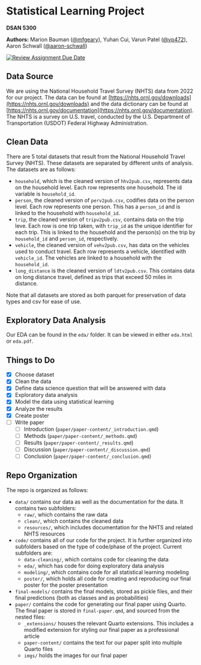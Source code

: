 # Statistical Learning Project

**DSAN 5300**

**Authors:** Marion Bauman ([@mfgeary](https://github.com/mfgeary)), Yuhan Cui, Varun Patel ([@vp472](https://github.com/vp472)), Aaron Schwall ([@aaron-schwall](https://github.com/aaron-schwall))

[![Review Assignment Due Date](https://classroom.github.com/assets/deadline-readme-button-24ddc0f5d75046c5622901739e7c5dd533143b0c8e959d652212380cedb1ea36.svg)](https://classroom.github.com/a/nEmJfSBb)

## Data Source

We are using the National Household Travel Survey (NHTS) data from 2022 for our project. The data can be found at [https://nhts.ornl.gov/downloads](https://nhts.ornl.gov/downloads) and the data dictionary can be found at [https://nhts.ornl.gov/documentation](https://nhts.ornl.gov/documentation). The NHTS is a survey on U.S. travel, conducted by the U.S. Department of Transportation (USDOT) Federal Highway Administration.

## Clean Data

There are 5 total datasets that result from the National Household Travel Survey (NHTS). These datasets are separated by different units of analysis. The datasets are as follows:
* `household`, which is the cleaned version of `hhv2pub.csv`, represents data on the household level. Each row represents one household. The id variable is `household_id`.
* `person`, the cleaned version of `perv2pub.csv`, codifies data on the person level. Each row represents one person. This has a `person_id` and is linked to the household with `household_id`.
* `trip`, the cleaned version of `tripv2pub.csv`, contains data on the trip leve. Each row is one trip taken, with `trip_id` as the unique identifier for each trip. This is linked to the household and the person(s) on the trip by `household_id` and `person_id`, respectively.
* `vehicle`, the cleaned version of `vehv2pub.csv`, has data on the vehicles used to conduct travel. Each row represents a vehicle, identified with `vehicle_id`. The vehicles are linked to a household with the `household_id`.
* `long_distance` is the cleaned version of `ldtv2pub.csv`. This contains data on long distance travel, defined as trips that exceed 50 miles in distance.

Note that all datasets are stored as both parquet for preservation of data types and csv for ease of use.

## Exploratory Data Analysis

Our EDA can be found in the `eda/` folder. It can be viewed in either `eda.html` or `eda.pdf`.

## Things to Do

- [x] Choose dataset
- [x] Clean the data
- [x] Define data science question that will be answered with data
- [x] Exploratory data analysis
- [x] Model the data using statistical learning
- [x] Analyze the results
- [x] Create poster
- [ ] Write paper
    - [ ] Introduction (`paper/paper-content/_introduction.qmd`)
    - [ ] Methods (`paper/paper-content/_methods.qmd`)
    - [ ] Results (`paper/paper-content/_results.qmd`)
    - [ ] Discussion (`paper/paper-content/_discussion.qmd`)
    - [ ] Conclusion (`paper/paper-content/_conclusion.qmd`)

## Repo Organization

The repo is organized as follows:

* `data/` contains our data as well as the documentation for the data. It contains two subfolders:
    * `raw/`, which contains the raw data
    * `clean/`, which contains the cleaned data
    * `resources/`, which includes documentation for the NHTS and related NHTS resources
* `code/` contains all of our code for the project. It is further organized into subfolders based on the type of code/phase of the project. Current subfolders are:
    * `data-cleaning/`, which contains code for cleaning the data
    * `eda/`, which has code for doing exploratory data analysis
    * `modeling/`, which contains code for all statistical learning modeling
    * `poster/`, which holds all code for creating and reproducing our final poster for the poster presentation
* `final-models/` contains the final models, stored as pickle files, and their final predictions (both as classes and as probabilities)
* `paper/` contains the code for generating our final paper using Quarto. The final paper is stored in `final-paper.qmd`, and sourced from the nested files:
    * `_extensions/` houses the relevant Quarto extensions. This includes a modified extension for styling our final paper as a professional article
    * `paper-content/` contains the text for our paper split into multiple Quarto files
    * `imgs/` holds the images for our final paper